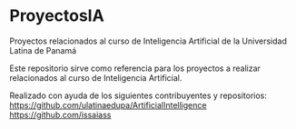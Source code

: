 # ProyectosIA
Proyectos relacionados al curso de Inteligencia Artificial de la Universidad Latina de Panamá



Este repositorio sirve como referencia para los proyectos a realizar relacionados al curso de Inteligencia Artificial.

Realizado con ayuda de los siguientes contribuyentes y repositorios:
  https://github.com/ulatinaedupa/ArtificialIntelligence
  https://github.com/issaiass
